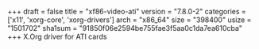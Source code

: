 +++
draft = false
title = "xf86-video-ati"
version = "7.8.0-2"
categories = ['x11', 'xorg-core', 'xorg-drivers']
arch = "x86_64"
size = "398400"
usize = "1501702"
sha1sum = "91850f06e2594be755fae3f5aa0c1da7ea610cba"
+++
X.Org driver for ATI cards